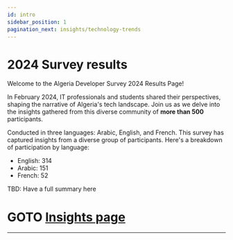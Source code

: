 ```yaml
---
id: intro
sidebar_position: 1
pagination_next: insights/technology-trends
---
```


# 2024 Survey results

Welcome to the Algeria Developer Survey 2024 Results Page!

In February 2024, IT professionals and students shared their perspectives, shaping the narrative of Algeria's tech landscape. Join us as we delve into the insights gathered from this diverse community of **more than 500** participants.

Conducted in three languages: Arabic, English, and French. This survey has captured insights from a diverse group of participants. Here's a breakdown of participation by language:

- English: 314
- Arabic: 151
- French: 52


TBD: Have a full summary here

# GOTO [Insights page](/docs)


<!-- ## Demographics

To segment our participants better, we asked them for some questions about their age, gender and where they live and work.

### Age

Our participants 

![what's your age](/img/stats/age.png)

### Gender

The vast majority of the participants were men with 90% while women only represented 9%.

![gender](/img/stats/gender.png)


### Education

We asked our participants about the highest level of education they completed, and the distribution was the following:

![education level](/img/stats/education.png)


Which means that around **70%** of our participants have a degree in IT-related field.

### Location

84.1% of the participants live in Algeria. Our participants live in 46 Wilayas, with the majority being from Algiers, Oran, Sétif, Blida and Constantine.

<iframe title="Participants by Wilaya" aria-label="Map" id="datawrapper-chart-yWQh1" src="https://datawrapper.dwcdn.net/yWQh1/1/" scrolling="no" frameborder="0" width="100%" height="693" data-external="1"></iframe>

We also had 80 other participants (15.5%) living abroad. Most of the participants live in France, Germany, Canada and and the UAE.

### Professional status

Our participant groups consist of full-time and part-time employees in IT, freelancers, and IT students.

```mermaid
pie
    "Employed full-time" : 323
    "Student" : 87
    "Freelancer" : 160
    "Unemployed" : 42
    "Employed part-time" : 38
```

Their experience and job titles varies between entry-level to managerial and executive roles.

```mermaid
pie
    "Mid-level" : 225
    "Senior-level" : 106
    "Entry-level" : 102
    "Managerial/Lead" : 35
    "Executive" : 11
    "Intern or a working student" : 38
``` -->


----------------


<!-- # Insights

We could gather some data by clustering answers, and to have an unbiased and a constructive analysis we conducted a series of interviews with experts and actors in Algerian IT ecosystem.

In our reports we will use "we" and "ours" to refer to the authors/researchers:

- I, myself: Abdeldjalil Fortas (or Fcmam5, the nickname you see in the repository in the previous [domain name](https://fcmam5.me/)).
- Other contributors and people I reached out to for help, cross-checking and validation.

We will use "our experts", "stakeholders", or "actors" to refer to people we interviewed as actors in Algerian IT ecosystem. Some of our experts preferred to stay anonymous so we won't refer to them by name. We will just list them as the following:

- An engineer who works full time on Open Source software and who contributed to world-class projects.
- A CTO of a leading startup in logistics field in Algeria, with a long experience in Algerian startups as a lead.
- Engineers who work remotely for a foreign company from Algeria.
- Engineers who studied in Algeria and live abroad.
- A cybersecurity engineers who worked in Algeria in a cybersecurity company.

As X% of our contributors are from Oran and Algiers, we wanted to amplify other Wilayas' voices by interviewing:

- A developer from a small wilaya in the east of the country who waked for a company in a bigger wilaya, then went back to their wilaya to work for a foreign company remotely.
- A CEO of a rising startup from Mostaganem.
- A lead in an agency running in Djelfa and maintaining open-source projects.
- TBD.

And since X% of our participants said work remotely for foreign companies, we had to interview:

- An entrepreneur who owned a co-working space in a big Algerian city.
- An entrepreneur has a co-working space in big Algerian city.

To clarify the gap between Algerian engineers and business owners, and to understand some of the challenges and the missing opportunities, we interviewed more people, for example:

- A business owner
- TBD

By interviewing we mean asking people direct questions (often accompanied with numbers) to better understand the challenges and to have an unbiased view when writing the report.

If you are interested in the raw questions, feel free to check [this link](/docs/appendix/raw-interviews). We did not keep a transcript of the answers to give more freedom and privacy to our interviewees. -->

